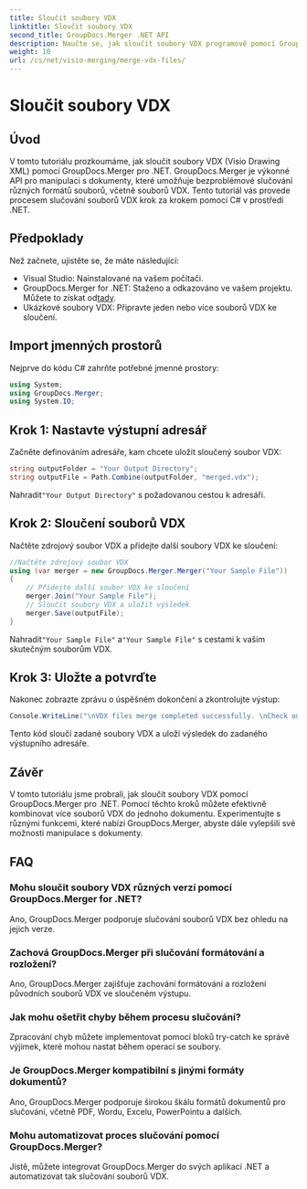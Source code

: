 ```yaml
---
title: Sloučit soubory VDX
linktitle: Sloučit soubory VDX
second_title: GroupDocs.Merger .NET API
description: Naučte se, jak sloučit soubory VDX programově pomocí GroupDocs.Merger for .NET. Tento tutoriál poskytuje průvodce krok za krokem.
weight: 10
url: /cs/net/visio-merging/merge-vdx-files/
---
```


# Sloučit soubory VDX

## Úvod
V tomto tutoriálu prozkoumáme, jak sloučit soubory VDX (Visio Drawing XML) pomocí GroupDocs.Merger pro .NET. GroupDocs.Merger je výkonné API pro manipulaci s dokumenty, které umožňuje bezproblémové slučování různých formátů souborů, včetně souborů VDX. Tento tutoriál vás provede procesem slučování souborů VDX krok za krokem pomocí C# v prostředí .NET.
## Předpoklady
Než začnete, ujistěte se, že máte následující:
- Visual Studio: Nainstalované na vašem počítači.
-  GroupDocs.Merger for .NET: Staženo a odkazováno ve vašem projektu. Můžete to získat od[tady](https://releases.groupdocs.com/merger/net/).
- Ukázkové soubory VDX: Připravte jeden nebo více souborů VDX ke sloučení.

## Import jmenných prostorů
Nejprve do kódu C# zahrňte potřebné jmenné prostory:
```csharp
using System; 
using GroupDocs.Merger;
using System.IO;
```
## Krok 1: Nastavte výstupní adresář
Začněte definováním adresáře, kam chcete uložit sloučený soubor VDX:
```csharp
string outputFolder = "Your Output Directory";
string outputFile = Path.Combine(outputFolder, "merged.vdx");
```
 Nahradit`"Your Output Directory"` s požadovanou cestou k adresáři.
## Krok 2: Sloučení souborů VDX
Načtěte zdrojový soubor VDX a přidejte další soubory VDX ke sloučení:
```csharp
//Načtěte zdrojový soubor VDX
using (var merger = new GroupDocs.Merger.Merger("Your Sample File"))
{
    // Přidejte další soubor VDX ke sloučení
    merger.Join("Your Sample File");
    // Sloučit soubory VDX a uložit výsledek
    merger.Save(outputFile);
}
```
 Nahradit`"Your Sample File"` a`"Your Sample File"` s cestami k vašim skutečným souborům VDX.
## Krok 3: Uložte a potvrďte
Nakonec zobrazte zprávu o úspěšném dokončení a zkontrolujte výstup:
```csharp
Console.WriteLine("\nVDX files merge completed successfully. \nCheck output in {0}", outputFolder);
```
Tento kód sloučí zadané soubory VDX a uloží výsledek do zadaného výstupního adresáře.

## Závěr
V tomto tutoriálu jsme probrali, jak sloučit soubory VDX pomocí GroupDocs.Merger pro .NET. Pomocí těchto kroků můžete efektivně kombinovat více souborů VDX do jednoho dokumentu. Experimentujte s různými funkcemi, které nabízí GroupDocs.Merger, abyste dále vylepšili své možnosti manipulace s dokumenty.

## FAQ
### Mohu sloučit soubory VDX různých verzí pomocí GroupDocs.Merger for .NET?
Ano, GroupDocs.Merger podporuje slučování souborů VDX bez ohledu na jejich verze.
### Zachová GroupDocs.Merger při slučování formátování a rozložení?
Ano, GroupDocs.Merger zajišťuje zachování formátování a rozložení původních souborů VDX ve sloučeném výstupu.
### Jak mohu ošetřit chyby během procesu slučování?
Zpracování chyb můžete implementovat pomocí bloků try-catch ke správě výjimek, které mohou nastat během operací se soubory.
### Je GroupDocs.Merger kompatibilní s jinými formáty dokumentů?
Ano, GroupDocs.Merger podporuje širokou škálu formátů dokumentů pro slučování, včetně PDF, Wordu, Excelu, PowerPointu a dalších.
### Mohu automatizovat proces slučování pomocí GroupDocs.Merger?
Jistě, můžete integrovat GroupDocs.Merger do svých aplikací .NET a automatizovat tak slučování souborů VDX.